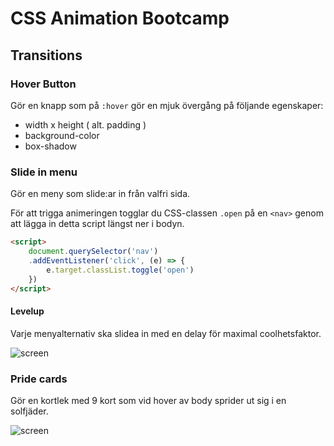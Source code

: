 # CSS Animation Bootcamp

## Transitions

### Hover Button
Gör en knapp som på ```:hover``` gör en mjuk övergång på följande egenskaper: 

* width x height ( alt. padding )
* background-color
* box-shadow


### Slide in menu

Gör en meny som slide:ar in från valfri sida.

För att trigga animeringen togglar du CSS-classen ```.open``` på en ```<nav>``` genom att lägga in detta script längst ner i bodyn.

```html
<script>
    document.querySelector('nav')
    .addEventListener('click', (e) => {
        e.target.classList.toggle('open')
    })
</script>
```

#### Levelup
Varje menyalternativ ska slidea in med en delay för maximal coolhetsfaktor.

![screen](/övningar/02_slidein_menu/screen.png)


### Pride cards

Gör en kortlek med 9 kort som vid hover av body sprider ut sig i en solfjäder.

![screen](/övningar/03_cardspread/screen.png)
